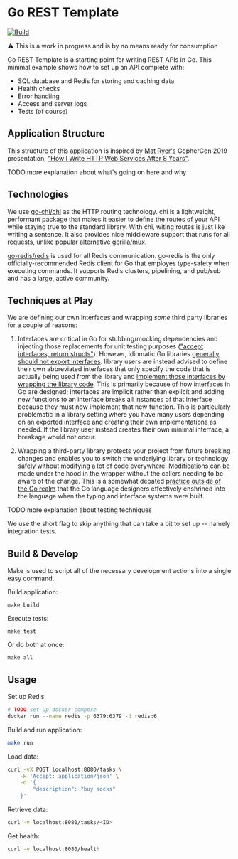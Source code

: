 # Go REST Template
[![Build](https://github.com/jaredpetersen/go-rest-template/actions/workflows/build.yaml/badge.svg)](https://github.com/jaredpetersen/go-rest-template/actions/workflows/build.yaml)

⚠️ This is a work in progress and is by no means ready for consumption

Go REST Template is a starting point for writing REST APIs in Go. This minimal example shows how to set up an API complete with:
- SQL database and Redis for storing and caching data
- Health checks
- Error handling
- Access and server logs
- Tests (of course)

## Application Structure
This structure of this application is inspired by [Mat Ryer's](https://github.com/matryer) GopherCon 2019 presentation,
["How I Write HTTP Web Services After 8 Years"](https://www.youtube.com/watch?v=rWBSMsLG8po).

TODO more explanation about what's going on here and why

## Technologies
We use [go-chi/chi](https://github.com/go-chi/chi) as the HTTP routing technology. chi is a lightweight, performant package that makes it
easier to define the routes of your API while staying true to the standard library. With chi, witing routes is just like writing a sentence.
It also provides nice middleware support that runs for all requests, unlike popular alternative
[gorilla/mux](https://github.com/gorilla/mux/issues/416).

[go-redis/redis](https://github.com/go-redis/redis) is used for all Redis communication. go-redis is the only officially-recommended Redis
client for Go that employes type-safety when executing commands. It supports Redis clusters, pipelining, and pub/sub and has a large,
active community.

## Techniques at Play
We are defining our own interfaces and wrapping *some* third party libraries for a couple of reasons:

1. Interfaces are critical in Go for stubbing/mocking dependencies and injecting those replacements for unit testing purposes
(["accept interfaces, return structs"](https://medium.com/@cep21/what-accept-interfaces-return-structs-means-in-go-2fe879e25ee8)). However,
idiomatic Go libraries [generally should not export interfaces](https://github.com/golang/go/wiki/CodeReviewComments#interfaces). library users are
instead advised to define their own abbreviated interfaces that only specify the code that is actually being used from the library and
[implement those interfaces by wrapping the library code](https://rakyll.org/interface-pollution/). This is primarily because of how
interfaces in Go are designed; interfaces are implicit rather than explicit and adding new functions to an interface breaks all instances
of that interface because they must now implement that new function. This is particularly problematic in a library setting where you have
many users depending on an exported interface and creating their own implementations as needed. If the library
user instead creates their own minimal interface, a breakage would not occur.

2. Wrapping a third-party library protects your project from future breaking changes and enables you to switch the underlying library or
technology safely without modifying a lot of code everywhere. Modifications can be made under the hood in the wrapper without the callers
needing to be aware of the change. This is a somewhat debated
[practice outside of the Go realm](https://softwareengineering.stackexchange.com/questions/107338/) that the Go language
designers effectively enshrined into the language when the typing and interface systems were built.

TODO more explanation about testing techniques

We use the short flag to skip anything that can take a bit to set up -- namely integration tests.

## Build & Develop
Make is used to script all of the necessary development actions into a single easy command.

Build application:
```
make build
```

Execute tests:
```
make test
```

Or do both at once:
```
make all
```

## Usage
Set up Redis:
```zsh
# TODO set up docker compose
docker run --name redis -p 6379:6379 -d redis:6
```

Build and run application:
```zsh
make run
```

Load data:
```zsh
curl -vX POST localhost:8080/tasks \
    -H 'Accept: application/json' \
    -d '{
        "description": "buy socks"
    }'
```

Retrieve data:
```zsh
curl -v localhost:8080/tasks/<ID>
```

Get health:
```zsh
curl -v localhost:8080/health
```
